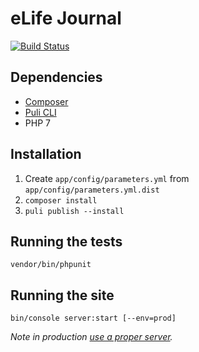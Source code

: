 eLife Journal
=============

[![Build Status](http://ci--alfred.elifesciences.org/buildStatus/icon?job=test-journal)](http://ci--alfred.elifesciences.org/job/test-journal/)

Dependencies
------------

* [Composer](https://getcomposer.org/)
* [Puli CLI](http://puli.io)
* PHP 7

Installation
-------------

1. Create `app/config/parameters.yml` from `app/config/parameters.yml.dist`
2. `composer install`
3. `puli publish --install`

Running the tests
-----------------

`vendor/bin/phpunit`

Running the site
----------------

`bin/console server:start [--env=prod]`

*Note in production [use a proper server](https://symfony.com/doc/current/cookbook/configuration/web_server_configuration.html).*

